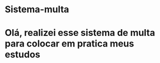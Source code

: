 # Sistema-multa
<h1> Olá, realizei esse sistema de multa para colocar em pratica meus estudos</h1>
 

